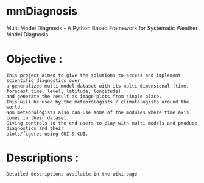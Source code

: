 mmDiagnosis
===========

Multi Model Diagnosis - A Python Based Framework for Systematic Weather Model Diagnosis


Objective :
===========
    This project aimed to give the solutions to access and implement scientific diagnostics over
    a generalized multi model dataset with its multi dimensional (time, forecast_time, level, latitude, longitude)
    and generate the result as image plots from single place. 
    This will be used by the meteorologists / climatologists around the world. 
    Non meteorologists also can use some of the modules where time axis comes in their dataset. 
    Giving controls to the end users to play with multi models and produce diagnostics and their
    plots/figures using GUI & CUI.


Descriptions :
=============
        
    Detailed descriptions available in the wiki page
